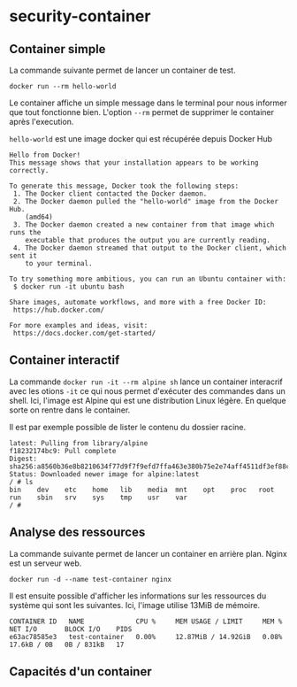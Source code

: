 # security-container

## Container simple

La commande suivante permet de lancer un container de test.

`docker run --rm hello-world`

Le container affiche un simple message dans le terminal pour nous informer que tout fonctionne bien. L'option `--rm` permet de supprimer le container après l'execution.

`hello-world` est une image docker qui est récupérée depuis Docker Hub

```
Hello from Docker!
This message shows that your installation appears to be working correctly.

To generate this message, Docker took the following steps:
 1. The Docker client contacted the Docker daemon.
 2. The Docker daemon pulled the "hello-world" image from the Docker Hub.
    (amd64)
 3. The Docker daemon created a new container from that image which runs the
    executable that produces the output you are currently reading.
 4. The Docker daemon streamed that output to the Docker client, which sent it
    to your terminal.

To try something more ambitious, you can run an Ubuntu container with:
 $ docker run -it ubuntu bash

Share images, automate workflows, and more with a free Docker ID:
 https://hub.docker.com/

For more examples and ideas, visit:
 https://docs.docker.com/get-started/
```

## Container interactif

La commande `docker run -it --rm alpine sh` lance un container interacrif avec les otions `-it` ce qui nous permet d'exécuter des commandes dans un shell. Ici, l'image est Alpine qui est une distribution Linux légère. En quelque sorte on rentre dans le container.

Il est par exemple possible de lister le contenu du dossier racine.

```
latest: Pulling from library/alpine
f18232174bc9: Pull complete 
Digest: sha256:a8560b36e8b8210634f77d9f7f9efd7ffa463e380b75e2e74aff4511df3ef88c
Status: Downloaded newer image for alpine:latest
/ # ls
bin    dev    etc    home   lib    media  mnt    opt    proc   root   run    sbin   srv    sys    tmp    usr    var
/ # 
```

## Analyse des ressources

La commande suivante permet de lancer un container en arrière plan. Nginx est un serveur web.

`docker run -d --name test-container nginx`

Il est ensuite possible d'afficher les informations sur les ressources du système qui sont les suivantes. Ici, l'image utilise 13MiB de mémoire.

```
CONTAINER ID   NAME             CPU %     MEM USAGE / LIMIT     MEM %     NET I/O       BLOCK I/O    PIDS
e63ac78585e3   test-container   0.00%     12.87MiB / 14.92GiB   0.08%     17.6kB / 0B   0B / 831kB   17
```

## Capacités d'un container

